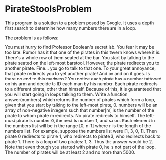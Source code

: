 # PirateStoolsProblem
This program is a solution to a problem posed by Google. 
It uses a depth first search to determine how many numbers there are in a loop.

The problem is as follows:

You must hurry to find Professor Boolean's secret lab. You fear it may be too late. 
Rumor has it that one of the pirates in this tavern knows where it is. There's a whole row of them seated at the bar. You start by talking to the pirate seated on the left-most barstool. However, the pirate redirects you to another pirate. Fine... you go to talk to that one. To your great annoyance, that pirate redirects you to yet another pirate! And on and on it goes. Is there no end to this madness? You notice each pirate has a number tattooed on his arm and decide to ID each man by his number. Each pirate redirects to a different pirate, other than himself. Because of this, it is guaranteed that you will start going in loops talking to them.
Write a function answer(numbers) which returns the number of pirates which form a loop, given that you start by talking to the left-most pirate, 0. numbers will be an array of non-negative integers such that number[m] is the number of the pirate to whom pirate m redirects. No pirate redirects to himself. The left-most pirate is number 0, the next is number 1, and so on. Each element in the numbers list will be in the range [0, n-1] where n is the length of the numbers list.
For example, suppose the numbers list were [1, 3, 0, 1]. Then pirate 0 redirects to pirate 1, who redirects to pirate 3, who redirects back to pirate 1. There is a loop of two pirates: 1, 3. Thus the answer would be 2. Note that even though you started with pirate 0, he is not part of the loop.
The number of pirates will be at least 2 and no more than 5000.
